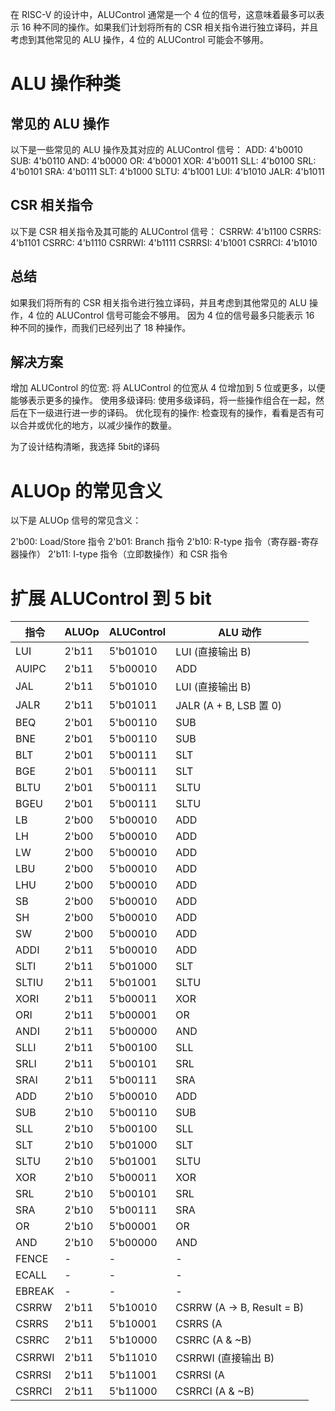 在 RISC-V 的设计中，ALUControl 通常是一个 4 位的信号，这意味着最多可以表示 16 种不同的操作。如果我们计划将所有的 CSR 相关指令进行独立译码，并且考虑到其他常见的 ALU 操作，4 位的 ALUControl 可能会不够用。

# ALU 操作种类
## 常见的 ALU 操作
以下是一些常见的 ALU 操作及其对应的 ALUControl 信号：
ADD: 4'b0010
SUB: 4'b0110
AND: 4'b0000
OR: 4'b0001
XOR: 4'b0011
SLL: 4'b0100
SRL: 4'b0101
SRA: 4'b0111
SLT: 4'b1000
SLTU: 4'b1001
LUI: 4'b1010
JALR: 4'b1011

## CSR 相关指令
以下是 CSR 相关指令及其可能的 ALUControl 信号：
CSRRW: 4'b1100
CSRRS: 4'b1101
CSRRC: 4'b1110
CSRRWI: 4'b1111
CSRRSI: 4'b1001
CSRRCI: 4'b1010

##  总结
如果我们将所有的 CSR 相关指令进行独立译码，并且考虑到其他常见的 ALU 操作，4 位的 ALUControl 信号可能会不够用。
因为 4 位的信号最多只能表示 16 种不同的操作，而我们已经列出了 18 种操作。

## 解决方案
增加 ALUControl 的位宽: 将 ALUControl 的位宽从 4 位增加到 5 位或更多，以便能够表示更多的操作。
使用多级译码: 使用多级译码，将一些操作组合在一起，然后在下一级进行进一步的译码。
优化现有的操作: 检查现有的操作，看看是否有可以合并或优化的地方，以减少操作的数量。

为了设计结构清晰，我选择 5bit的译码


# ALUOp 的常见含义
以下是 ALUOp 信号的常见含义：

2'b00: Load/Store 指令
2'b01: Branch 指令
2'b10: R-type 指令（寄存器-寄存器操作）
2'b11: I-type 指令（立即数操作）和 CSR 指令

# 扩展 ALUControl 到 5 bit

| 指令       | ALUOp | ALUControl | ALU 动作          |
|------------|-------|------------|------------------|
| LUI        | 2'b11 | 5'b01010   | LUI (直接输出 B)  |
| AUIPC      | 2'b11 | 5'b00010   | ADD               |
| JAL        | 2'b11 | 5'b01010   | LUI (直接输出 B)  |
| JALR       | 2'b11 | 5'b01011   | JALR (A + B, LSB 置 0) |
| BEQ        | 2'b01 | 5'b00110   | SUB               |
| BNE        | 2'b01 | 5'b00110   | SUB               |
| BLT        | 2'b01 | 5'b00111   | SLT               |
| BGE        | 2'b01 | 5'b00111   | SLT               |
| BLTU       | 2'b01 | 5'b00111   | SLTU              |
| BGEU       | 2'b01 | 5'b00111   | SLTU              |
| LB         | 2'b00 | 5'b00010   | ADD               |
| LH         | 2'b00 | 5'b00010   | ADD               |
| LW         | 2'b00 | 5'b00010   | ADD               |
| LBU        | 2'b00 | 5'b00010   | ADD               |
| LHU        | 2'b00 | 5'b00010   | ADD               |
| SB         | 2'b00 | 5'b00010   | ADD               |
| SH         | 2'b00 | 5'b00010   | ADD               |
| SW         | 2'b00 | 5'b00010   | ADD               |
| ADDI       | 2'b11 | 5'b00010   | ADD               |
| SLTI       | 2'b11 | 5'b01000   | SLT               |
| SLTIU      | 2'b11 | 5'b01001   | SLTU              |
| XORI       | 2'b11 | 5'b00011   | XOR               |
| ORI        | 2'b11 | 5'b00001   | OR                |
| ANDI       | 2'b11 | 5'b00000   | AND               |
| SLLI       | 2'b11 | 5'b00100   | SLL               |
| SRLI       | 2'b11 | 5'b00101   | SRL               |
| SRAI       | 2'b11 | 5'b00111   | SRA               |
| ADD        | 2'b10 | 5'b00010   | ADD               |
| SUB        | 2'b10 | 5'b00110   | SUB               |
| SLL        | 2'b10 | 5'b00100   | SLL               |
| SLT        | 2'b10 | 5'b01000   | SLT               |
| SLTU       | 2'b10 | 5'b01001   | SLTU              |
| XOR        | 2'b10 | 5'b00011   | XOR               |
| SRL        | 2'b10 | 5'b00101   | SRL               |
| SRA        | 2'b10 | 5'b00111   | SRA               |
| OR         | 2'b10 | 5'b00001   | OR                |
| AND        | 2'b10 | 5'b00000   | AND               |
| FENCE      | -     | -          | -                 |
| ECALL      | -     | -          | -                 |
| EBREAK     | -     | -          | -                 |
| CSRRW      | 2'b11 | 5'b10010   | CSRRW (A -> B, Result = B) |
| CSRRS      | 2'b11 | 5'b10001   | CSRRS (A | B)     |
| CSRRC      | 2'b11 | 5'b10000   | CSRRC (A & ~B)    |
| CSRRWI     | 2'b11 | 5'b11010   | CSRRWI (直接输出 B) |
| CSRRSI     | 2'b11 | 5'b11001   | CSRRSI (A | B)    |
| CSRRCI     | 2'b11 | 5'b11000   | CSRRCI (A & ~B)   |



